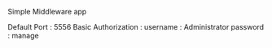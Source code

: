 Simple Middleware app

Default Port : 5556
Basic Authorization :
username : Administrator
password : manage

